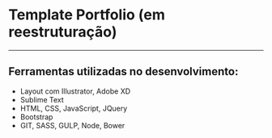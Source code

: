 <h1>Template Portfolio (em reestruturação)</h1>
<hr>

<h2>Ferramentas utilizadas no desenvolvimento:</h2>

<ul>
<li>Layout com Illustrator, Adobe XD</li>
<li>Sublime Text</li>
<li>HTML, CSS, JavaScript, JQuery</li>
<li>Bootstrap</li>
<li>GIT, SASS, GULP, Node, Bower</li>
</ul>

